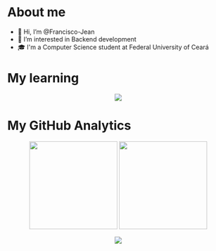 # About me

- 👋 Hi, I’m @Francisco-Jean
- 👀 I’m interested in Backend development
- 🎓 I'm a Computer Science student at Federal University of Ceará

# My learning

<p align="center">
  <a href="https://skillicons.dev">
    <img src="https://skillicons.dev/icons?i=python,c,php,cpp,arduino,html,css,git,linux,docker,vscode,replit" />
  </a>
</p>

# My GitHub Analytics

<p align="center">
<img height="200em" src="https://github-readme-stats.vercel.app/api?username=Francisco-Jean&theme=github_dark&show_icons=true&include_all_commits=true&count_private=true"/>   
<img height="200em" src="https://github-readme-stats.vercel.app/api/top-langs/?username=Francisco-Jean&theme=github_dark&layout=compact&langs_count=10"/>
<p/>

<p align="center">
  <a href="https://github.com/Francisco-Jean">
    <img src="https://github.com/Francisco-Jean/Francisco-Jean/blob/output/github-contribution-grid-snake.svg" />
  </a>
</p>

<!---
Francisco-Jean/Francisco-Jean is a ✨ special ✨ repository because its `README.md` (this file) appears on your GitHub profile.
You can click the Preview link to take a look at your changes.
--->
